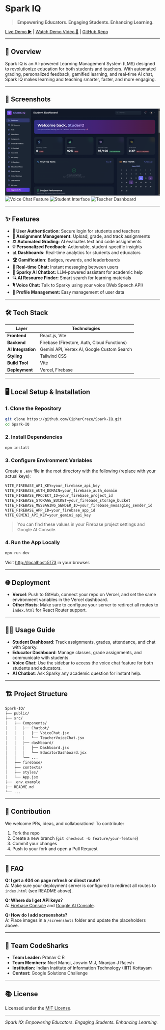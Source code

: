 # Spark IQ

> **Empowering Educators. Engaging Students. Enhancing Learning.**

[Live Demo ▶️](https://spark-iq1.vercel.app/) | [Watch Demo Video 🎥](https://youtu.be/smi-9N_w-5I?si=OeB-ICf-35HRBv8O) | [GitHub Repo](https://github.com/CipherCraze/Spark-IQ)

---

## 🚀 Overview

Spark IQ is an AI-powered Learning Management System (LMS) designed to revolutionize education for both students and teachers. With automated grading, personalized feedback, gamified learning, and real-time AI chat, Spark IQ makes learning and teaching smarter, faster, and more engaging.

---

## 📸 Screenshots

![Dashboard Screenshot](screenshots/dashboard.png)
![Voice Chat Feature](screenshots/voicechat.gif)
![Student Interface](screenshots/student-interface.png)
![Teacher Dashboard](screenshots/teacher-dashboard.png)

---

## ✨ Features

- **🔐 User Authentication:** Secure login for students and teachers
- **📄 Assignment Management:** Upload, grade, and track assignments
- **⚖️ Automated Grading:** AI evaluates text and code assignments
- **💡 Personalized Feedback:** Actionable, student-specific insights
- **📊 Dashboards:** Real-time analytics for students and educators
- **🏆 Gamification:** Badges, rewards, and leaderboards
- **💬 Real-time Chat:** Instant messaging between users
- **🤖 Sparky AI Chatbot:** LLM-powered assistant for academic help
- **🔍 AI Resource Finder:** Smart search for learning materials
- **🎙️ Voice Chat:** Talk to Sparky using your voice (Web Speech API)
- **💼 Profile Management:** Easy management of user data

---

## 🛠️ Tech Stack

| Layer              | Technologies                                |
| ------------------ | ------------------------------------------- |
| **Frontend**       | React.js, Vite                              |
| **Backend**        | Firebase (Firestore, Auth, Cloud Functions) |
| **AI Integration** | Gemini API, Vertex AI, Google Custom Search |
| **Styling**        | Tailwind CSS                                |
| **Build Tool**     | Vite                                        |
| **Deployment**     | Vercel, Firebase                            |

---

## 🖥️ Local Setup & Installation

### 1. **Clone the Repository**

```bash
git clone https://github.com/CipherCraze/Spark-IQ.git
cd Spark-IQ
```

### 2. **Install Dependencies**

```bash
npm install
```

### 3. **Configure Environment Variables**

Create a `.env` file in the root directory with the following (replace with your actual keys):

```env
VITE_FIREBASE_API_KEY=your_firebase_api_key
VITE_FIREBASE_AUTH_DOMAIN=your_firebase_auth_domain
VITE_FIREBASE_PROJECT_ID=your_firebase_project_id
VITE_FIREBASE_STORAGE_BUCKET=your_firebase_storage_bucket
VITE_FIREBASE_MESSAGING_SENDER_ID=your_firebase_messaging_sender_id
VITE_FIREBASE_APP_ID=your_firebase_app_id
VITE_GEMINI_API_KEY=your_gemini_api_key
```

> You can find these values in your Firebase project settings and Google AI Console.

### 4. **Run the App Locally**

```bash
npm run dev
```

Visit [http://localhost:5173](http://localhost:5173) in your browser.

---

## 🌐 Deployment

- **Vercel**: Push to GitHub, connect your repo on Vercel, and set the same environment variables in the Vercel dashboard.
- **Other Hosts**: Make sure to configure your server to redirect all routes to `index.html` for React Router support.

---

## 🧑‍💻 Usage Guide

- **Student Dashboard**: Track assignments, grades, attendance, and chat with Sparky.
- **Educator Dashboard**: Manage classes, grade assignments, and communicate with students.
- **Voice Chat**: Use the sidebar to access the voice chat feature for both students and educators.
- **AI Chatbot**: Ask Sparky any academic question for instant help.

---

## 🏗️ Project Structure

```
Spark-IQ/
├── public/
├── src/
│   ├── Components/
│   │   ├── Chatbot/
│   │   │   ├── VoiceChat.jsx
│   │   │   └── TeacherVoiceChat.jsx
│   │   ├── dashboard/
│   │   │   ├── Dashboard.jsx
│   │   │   └── EducatorDashboard.jsx
│   │   └── ...
│   ├── firebase/
│   ├── contexts/
│   ├── styles/
│   └── App.jsx
├── .env.example
├── README.md
└── ...
```

---

## 🧩 Contribution

We welcome PRs, ideas, and collaborations! To contribute:

1. Fork the repo
2. Create a new branch (`git checkout -b feature/your-feature`)
3. Commit your changes
4. Push to your fork and open a Pull Request

---

## 🙋 FAQ

**Q: I get a 404 on page refresh or direct route?**  
A: Make sure your deployment server is configured to redirect all routes to `index.html` (see README above).

**Q: Where do I get API keys?**  
A: [Firebase Console](https://console.firebase.google.com/) and [Google AI Console](https://makersuite.google.com/app/apikey).

**Q: How do I add screenshots?**  
A: Place images in a `/screenshots` folder and update the placeholders above.

---

## 👥 Team CodeSharks

- **Team Leader:** Pranav C R
- **Team Members:** Noel Manoj, Joswin M.J, Niranjan J Rajesh
- **Institution:** Indian Institute of Information Technology (IIIT) Kottayam
- **Contest:** Google Solutions Challenge

---

## 📚 License

Licensed under the [MIT License](LICENSE).

---

_Spark IQ: Empowering Educators. Engaging Students. Enhancing Learning._
